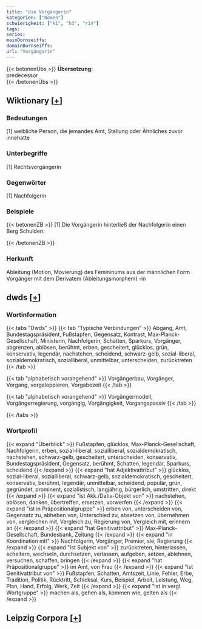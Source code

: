 ```yaml
---
title: "die Vorgängerin"
kategorien: ["Nomen"]
schwierigkeit: ["k1", "h3", "r14"]
tags:
series:
mainDornseiffs:
domainDornseiffs:
url: "Vorgängerin"
---
```


{{< betonenÜbs >}}
**Übersetzung:**  
predecessor  
{{< /betonenÜbs >}}

## Wiktionary [[+](https://de.wiktionary.org/wiki/Vorgängerin)]

### Bedeutungen
[1] weibliche Person, die jemandes Amt, Stellung oder Ähnliches zuvor innehatte  

### Unterbegriffe
[1] Rechtsvorgängerin  

### Gegenwörter
[1] Nachfolgerin  

### Beispiele
{{< betonenZB >}}
[1] Die Vorgängerin hinterließ der Nachfolgerin einen Berg Schulden.  

{{< /betonenZB >}}
### Herkunft
Ableitung (Motion, Movierung) des Femininums aus der männlichen Form Vorgänger mit dem Derivatem (Ableitungsmorphem) -in  



## dwds [[+](https://www.dwds.de/wb/Vorgängerin)]

### Wortinformation
{{< tabs "Dwds" >}}
{{< tab "Typische Verbindungen" >}}
Abgang, Amt, Bundestagspräsident, Fußstapfen, Gegensatz, Kontrast, Max-Planck-Gesellschaft, Ministerin, Nachfolgerin, Schatten, Sparkurs, Vorgänger, abgrenzen, ablösen, berühmt, erben, gescheitert, glücklos, grün, konservativ, legendär, nachstehen, scheidend, schwarz-gelb, sozial-liberal, sozialdemokratisch, sozialliberal, unmittelbar, unterscheiden, zurücktreten
{{< /tab >}}

{{< tab "alphabetisch vorangehend" >}}
Vorgängerbau, Vorgänger, Vorgang, vorgaloppieren, Vorgabezeit
{{< /tab >}}

{{< tab "alphabetisch vorangehend" >}}
Vorgängermodell, Vorgängerregierung, vorgängig, Vorgängigkeit, Vorgangspassiv
{{< /tab >}}

{{< /tabs >}}

### Wortprofil
{{< expand "Überblick" >}} Fußstapfen, glücklos, Max-Planck-Gesellschaft, Nachfolgerin, erben, sozial-liberal, sozialliberal, sozialdemokratisch, nachstehen, schwarz-gelb, gescheitert, unterscheiden, konservativ, Bundestagspräsident, Gegensatz, berühmt, Schatten, legendär, Sparkurs, scheidend {{< /expand >}}
{{< expand "hat Adjektivattribut" >}} glücklos, sozial-liberal, sozialliberal, schwarz-gelb, sozialdemokratisch, gescheitert, konservativ, berühmt, legendär, unmittelbar, scheidend, populär, grün, gegründet, prominent, sozialistisch, langjährig, bürgerlich, umstritten, direkt {{< /expand >}}
{{< expand "ist Akk./Dativ-Objekt von" >}} nachstehen, ablösen, danken, übertreffen, ersetzen, vorwerfen {{< /expand >}}
{{< expand "ist in Präpositionalgruppe" >}} erben von, unterscheiden von, Gegensatz zu, abheben von, Unterschied zu, absetzen von, übernehmen von, vergleichen mit, Vergleich zu, Regierung von, Vergleich mit, erinnern an {{< /expand >}}
{{< expand "hat Genitivattribut" >}} Max-Planck-Gesellschaft, Bundesbank, Zeitung {{< /expand >}}
{{< expand "in Koordination mit" >}} Nachfolgerin, Vorgänger, Premier, sie, Regierung {{< /expand >}}
{{< expand "ist Subjekt von" >}} zurücktreten, hinterlassen, scheitern, wechseln, durchsetzen, verlassen, aufgeben, setzen, ablehnen, versuchen, schaffen, bringen {{< /expand >}}
{{< expand "hat Präpositionalgruppe" >}} im Amt, von Frau {{< /expand >}}
{{< expand "ist Genitivattribut von" >}} Fußstapfen, Schatten, Amtszeit, Linie, Fehler, Erbe, Tradition, Politik, Rücktritt, Schicksal, Kurs, Beispiel, Arbeit, Leistung, Weg, Plan, Hand, Erfolg, Werk, Zeit {{< /expand >}}
{{< expand "ist in vergl. Wortgruppe" >}} machen als, gehen als, kommen wie, gelten als {{< /expand >}}

## Leipzig Corpora [[+](https://corpora.uni-leipzig.de/en/res?word=Vorgängerin&corpusId=deu_newscrawl-public_2018)]

